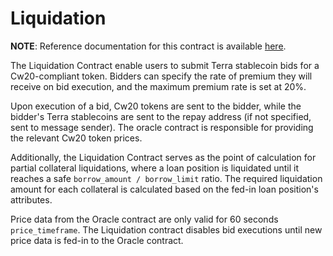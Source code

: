 # Liquidation

**NOTE**: Reference documentation for this contract is available [here](https://app.gitbook.com/@anchor-protocol/s/anchor-2/smart-contracts/liquidations/liquidation-contract).

The Liquidation Contract enable users to submit Terra stablecoin bids for 
a Cw20-compliant token. Bidders can specify the rate of premium they will 
receive on bid execution, and the maximum premium rate is set at 20%.

Upon execution of a bid, Cw20 tokens are sent to the bidder, while the 
bidder's Terra stablecoins are sent to the repay address (if not specified, 
sent to message sender). The oracle contract is responsible for providing 
the relevant Cw20 token prices.

Additionally, the Liquidation Contract serves as the point of calculation 
for partial collateral liquidations, where a loan position is liquidated 
until it reaches a safe `borrow_amount / borrow_limit` ratio. The required 
liquidation amount for each collateral is calculated based on the fed-in 
loan position's attributes.

Price data from the Oracle contract are only valid for 60 seconds 
`price_timeframe`. The Liquidation contract disables bid executions until 
new price data is fed-in to the Oracle contract.
